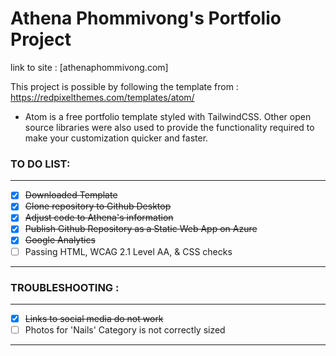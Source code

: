 # Athena Phommivong's Portfolio Project

link to site : [athenaphommivong.com]

This project is possible by following the template from : https://redpixelthemes.com/templates/atom/
- Atom is a free portfolio template styled with TailwindCSS. Other open source libraries were also used to provide the functionality required to make your customization quicker and faster.

### TO DO LIST:

---

- [x] ~~Downloaded Template~~
- [x] ~~Clone repository to Github Desktop~~  
- [x] ~~Adjust code to Athena's information~~
- [x] ~~Publish Github Repository as a Static Web App on Azure~~
- [x] ~~Google Analytics~~
- [ ] Passing HTML, WCAG 2.1 Level AA, & CSS checks

---

### TROUBLESHOOTING :

---
- [x] ~~Links to social media do not work~~
- [ ] Photos for 'Nails' Category is not correctly sized

---
